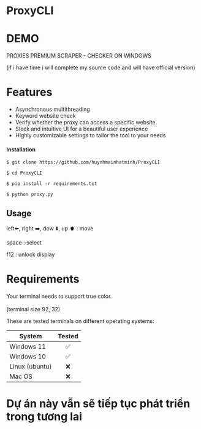 # ProxyCLI
# DEMO
PROXIES PREMIUM SCRAPER - CHECKER ON WINDOWS

(if i have time i will complete my source code and will have official version)

# Features

- Asynchronous multithreading
- Keyword website check
- Verify whether the proxy can access a specific website
- Sleek and intuitive UI for a beautiful user experience
- Highly customizable settings to tailor the tool to your needs

#### Installation

    $ git clone https://github.com/huynhmainhatminh/ProxyCLI

    $ cd ProxyCLI
    
    $ pip install -r requirements.txt

    $ python proxy.py

Usage
-----
left⬅️, right ➡️, dow ⬇️, up ⬆️ : move

space : select

f12 : unlock display

# Requirements

Your terminal needs to support true color. <br><br>
(terminal size 92, 32)

These are tested terminals on different operating systems:

| System | Tested |
|--|--|
| Windows 11| <div align="center">✅</div> |
| Windows 10 | <div align="center">✅</div> |
| Linux (ubuntu) | <div align="center">❌</div> |
| Mac OS | <div align="center">❌</div> |


# Dự án này vẫn sẽ tiếp tục phát triển trong tương lai

